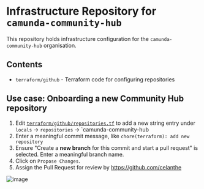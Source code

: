 # Infrastructure Repository for `camunda-community-hub`

This repository holds infrastructure configuration for the `camunda-community-hub` organisation.

## Contents

- `terraform/github` - Terraform code for configuring repositories

## Use case: Onboarding a new Community Hub repository

1. Edit [`terraform/github/repositories.tf`](https://github.com/camunda-community-hub/infrastructure/edit/master/terraform/github/repositories.tf) to add a new string entry under `locals` -> `repositories` -> `camunda-community-hub
2. Enter a meaningful commit message, like `chore(terraform): add new repository`
3. Ensure "Create a **new branch** for this commit and start a pull request" is selected. Enter a meaningful branch name.
4. Click on `Propose Changes`.
5. Assign the Pull Request for review by https://github.com/celanthe

![image](https://user-images.githubusercontent.com/175639/113735029-21ec6e80-96fc-11eb-8aa9-8da1473411bf.png)
